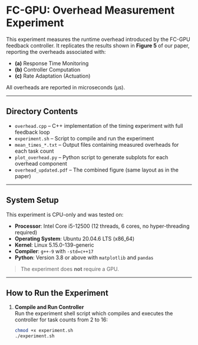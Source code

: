 # FC-GPU: Overhead Measurement Experiment

This experiment measures the runtime overhead introduced by the FC-GPU feedback controller. It replicates the results shown in **Figure 5** of our paper, reporting the overheads associated with:

- **(a)** Response Time Monitoring  
- **(b)** Controller Computation  
- **(c)** Rate Adaptation (Actuation)  

All overheads are reported in microseconds (µs).

---

## Directory Contents

- `overhead.cpp` – C++ implementation of the timing experiment with full feedback loop
- `experiment.sh` – Script to compile and run the experiment
- `mean_times_*.txt` – Output files containing measured overheads for each task count
- `plot_overhead.py` – Python script to generate subplots for each overhead component
- `overhead_updated.pdf` – The combined figure (same layout as in the paper)

---

## System Setup

This experiment is CPU-only and was tested on:

- **Processor**: Intel Core i5-12500 (12 threads, 6 cores, no hyper-threading required)
- **Operating System**: Ubuntu 20.04.6 LTS (x86_64)
- **Kernel**: Linux 5.15.0-139-generic
- **Compiler**: `g++-9` with `-std=c++17`
- **Python**: Version 3.8 or above with `matplotlib` and `pandas`

> The experiment does **not** require a GPU.

---

## How to Run the Experiment

1. **Compile and Run Controller**  
   Run the experiment shell script which compiles and executes the controller for task counts from 2 to 16:

   ```bash
   chmod +x experiment.sh
   ./experiment.sh